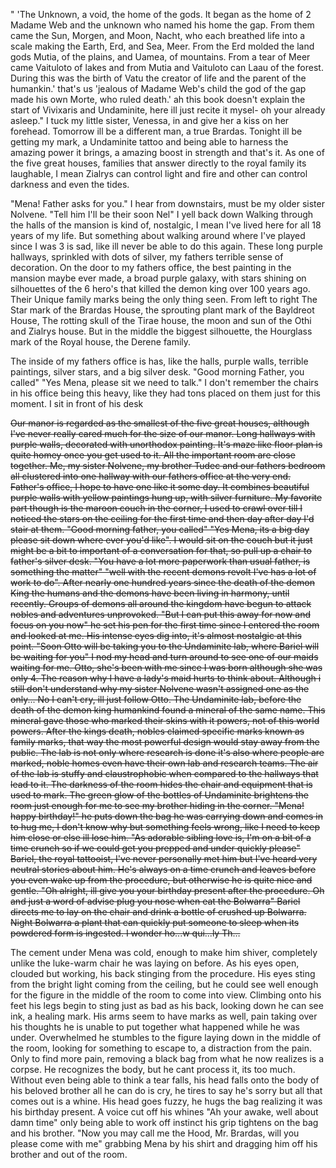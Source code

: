 " 'The Unknown, a void, the home of the gods. It began as the home of 2 Madame Web and the unknown who named his home the gap. From them came the Sun, Morgen, and Moon, Nacht, who each breathed life into a scale making the Earth, Erd, and Sea, Meer. From the Erd molded the land gods Mutia, of the plains, and Uamea, of mountains. From a tear of Meer came Vaituloto of lakes and from Mutia and Vaituloto can Laau of the forest. During this was the birth of Vatu the creator of life and the parent of the humankin.' that's us 'jealous of Madame Web's child the god of the gap made his own Morte, who ruled death.' ah this book doesn't explain the start of Vivixaris and Undaminite, here ill just recite it mysel- oh your already asleep." I tuck my little sister, Venessa, in and give her a kiss on her forehead. Tomorrow ill be a different man, a true Brardas. Tonight ill be getting my mark, a Undaminite tattoo and being able to harness the amazing power it brings, a amazing boost in strength and that's it. As one of the five great houses, families that answer directly to the royal family its laughable, I mean Zialrys can control light and fire and other can control darkness and even the tides.

"Mena! Father asks for you." I hear from downstairs, must be my older sister Nolvene. "Tell him I'll be their soon Nel" I yell back down
Walking through the halls of the mansion is kind of, nostalgic, I mean I've lived here for all 18 years of my life. But something about walking around where I've played since I was 3 is sad, like ill never be able to do this again. These long purple hallways, sprinkled with dots of silver, my fathers terrible sense of decoration. On the door to my fathers office, the best painting in the mansion maybe ever made, a broad purple galaxy, with stars shining on silhouettes of the 6 hero's that killed the demon king over 100 years ago. Their Unique family marks being the only thing seen. From left to right The Star mark of the Brardas House, the sprouting plant mark of the Bayldreot House, The rotting skull of the Tirae house, the moon and sun of the Othi and Zialrys house. But in the middle the biggest silhouette, the Hourglass mark of the Royal house, the Derene family.

The inside of my fathers office is has, like the halls, purple walls, terrible paintings, silver stars, and a big silver desk. 
"Good morning Father, you called"
"Yes Mena, please sit we need to talk."
I don't remember the chairs in his office being this heavy, like they had tons placed on them just for this moment. I sit in front of his desk 


~~Our manor is regarded as the smallest of the five great houses, although I've never really cared much for the size of our manor. Long hallways with purple walls, decorated with unorthodox painting. It's maze like floor plan is quite homey once you get used to it. All the important room are close together. Me, my sister Nolvene, my brother Tudec and our fathers bedroom all clustered into one hallway with our fathers office at the very end. 
Father's office, I hope to have one like it some day. It combines beautiful purple walls with yellow paintings hung up, with silver furniture. My favorite part though is the maroon couch in the corner, I used to crawl over till I noticed the stars on the ceiling for the first time and then day after day I'd stair at them. 
"Good morning father, you called"
"Yes Mena, its a big day please sit down where ever you'd like". I would sit on the couch but it just might be a bit to important of a conversation for that, so pull up a chair to father's silver desk. "You have a lot more paperwork than usual father, is something the matter" "well with the recent demons revolt I've has a lot of work to do". After nearly one hundred years since the death of the demon King the humans and the demons have been living in harmony, until recently. Groups of demons all around the kingdom have begun to attack nobles and adventures unprovoked. "But I can put this away for now and focus on you now" he set his pen for the first time since I entered the room and looked at me. His intense eyes dig into, it's almost nostalgic at this point.
"Soon Otto will be taking you to the Undaminite lab, where Bariel will be waiting for you" I nod my head and turn around to see one of our maids waiting for me. Otto, she's been with me since I was born although she was only 4. The reason why I have a lady's maid hurts to think about. Although i still don't understand why my sister Nolvene wasn't assigned one as the only... No I can't cry, ill just follow Otto. 
The Undaminite lab, before the death of the demon king humankind found a mineral of the same name. This mineral gave those who marked their skins with it powers, not of this world powers. After the kings death, nobles claimed specific marks known as family marks, that way the most powerful design would stay away from the public. The lab is not only where research is done it's also where people are marked, noble homes even have their own lab and research teams. The air of the lab is stuffy and claustrophobic when compared to the hallways that lead to it. The darkness of the room hides the chair and equipment that is used to mark. The green glow of the bottles of Undaminite brightens the room just enough for me to see my brother hiding in the corner. "Mena! happy birthday!" he puts down the bag he was carrying down and comes in to hug me, I don't know why but something feels wrong, like I need to keep him close or else ill lose him. "As adorable sibling love is, I'm on a bit of a time crunch so if we could get you prepped and under quickly please" Bariel, the royal tattooist, I've never personally met him but I've heard very neutral stories about him. He's always on a time crunch and leaves before you even wake up from the procedure, but otherwise he is quite nice and gentle.
"Oh alright, ill give you your birthday present after the procedure. Oh and just a word of advise plug you nose when eat the Bolwarra"
Bariel directs me to lay on the chair and drink a bottle of crushed up Bolwarra. Night Bolwarra a plant that can quickly put someone to sleep when its powdered form is ingested. I wonder ho...w qui...ly Th…~~

The cement under Mena was cold, enough to make him shiver, completely unlike the luke-warm chair he was laying on before. As his eyes open, clouded but working, his back stinging from the procedure. His eyes sting from the bright light coming from the ceiling, but he could see well enough for the figure in the middle of the room to come into view. Climbing onto his feet his legs begin to sting just as bad as his back, looking down he can see ink, a healing mark. His arms seem to have marks as well, pain taking over his thoughts he is unable to put together what happened while he was under. Overwhelmed he stumbles to the figure laying down in the middle of the room, looking for something to escape to, a distraction from the pain. Only to find more pain, removing a black bag from what he now realizes is a corpse. He recognizes the body, but he cant process it, its too much. Without even being able to think a tear falls, his head falls onto the body of his beloved brother all he can do is cry, he tires to say he's sorry but all that comes out is a whine. His head goes fuzzy, he hugs the bag realizing it was his birthday present. A voice cut off his whines "Ah your awake, well about damn time" only being able to work off instinct his grip tightens on the bag and his brother. "Now you may call me the Hood, Mr. Brardas, will you please come with me" grabbing Mena by his shirt and dragging him off his brother and out of the room.